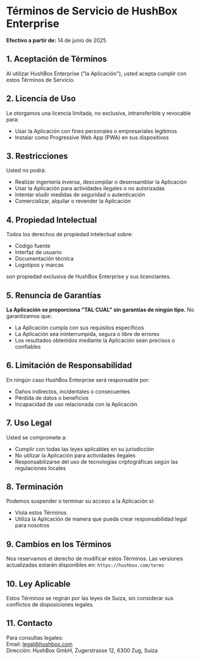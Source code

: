 # Términos de Servicio de HushBox Enterprise

**Efectivo a partir de:** 14 de junio de 2025

## 1. Aceptación de Términos

Al utilizar HushBox Enterprise ("la Aplicación"), usted acepta cumplir con estos Términos de Servicio.

## 2. Licencia de Uso

Le otorgamos una licencia limitada, no exclusiva, intransferible y revocable para:
- Usar la Aplicación con fines personales o empresariales legítimos
- Instalar como Progressive Web App (PWA) en sus dispositivos

## 3. Restricciones

Usted no podrá:
- Realizar ingeniería inversa, descompilar o desensamblar la Aplicación
- Usar la Aplicación para actividades ilegales o no autorizadas
- Intentar eludir medidas de seguridad o autenticación
- Comercializar, alquilar o revender la Aplicación

## 4. Propiedad Intelectual

Todos los derechos de propiedad intelectual sobre:
- Código fuente
- Interfaz de usuario
- Documentación técnica
- Logotipos y marcas

son propiedad exclusiva de HushBox Enterprise y sus licenciantes.

## 5. Renuncia de Garantías

**La Aplicación se proporciona "TAL CUAL" sin garantías de ningún tipo.** No garantizamos que:
- La Aplicación cumpla con sus requisitos específicos
- La Aplicación sea ininterrumpida, segura o libre de errores
- Los resultados obtenidos mediante la Aplicación sean precisos o confiables

## 6. Limitación de Responsabilidad

En ningún caso HushBox Enterprise será responsable por:
- Daños indirectos, incidentales o consecuentes
- Pérdida de datos o beneficios
- Incapacidad de uso relacionada con la Aplicación

## 7. Uso Legal

Usted se compromete a:
- Cumplir con todas las leyes aplicables en su jurisdicción
- No utilizar la Aplicación para actividades ilegales
- Responsabilizarse del uso de tecnologías criptográficas según las regulaciones locales

## 8. Terminación

Podemos suspender o terminar su acceso a la Aplicación si:
- Viola estos Términos
- Utiliza la Aplicación de manera que pueda crear responsabilidad legal para nosotros

## 9. Cambios en los Términos

Nos reservamos el derecho de modificar estos Términos. Las versiones actualizadas estarán disponibles en:
`https://hushbox.com/terms`

## 10. Ley Aplicable

Estos Términos se regirán por las leyes de Suiza, sin considerar sus conflictos de disposiciones legales.

## 11. Contacto

Para consultas legales:  
Email: legal@hushbox.com  
Dirección: HushBox GmbH, Zugerstrasse 12, 6300 Zug, Suiza
